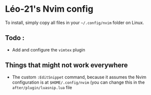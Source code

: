# Léo-21's Nvim config

To install, simply copy all files in your `~/.config/nvim` folder on Linux.

## Todo :
- Add and configure the `vimtex` plugin

## Things that might not work everywhere
- The custom `:EditSnippet` command, because it assumes the Nvim configuration 
is at `$HOME/.config/nvim` (you can change this in the `after/plugin/luasnip.lua` 
file
